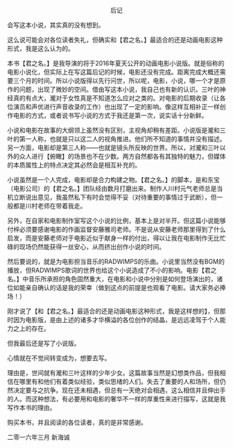 <p align="center">后记</p>

会写这本小说，其实真的没有想到。

这么说可能会对各位读者失礼，但确实和【君之名。】最适合的还是动画电影这种形式，我是这么认为的。

本书【君之名。】是我导演的将于2016年夏天公开的动画电影小说版。就是俗称的电影小说化，但实际上在写这篇后记的时候，电影还没有完成。距离完成大概还需要三个月的时间。所以小说版得以先行问世，所以呢，电影，小说，哪一个才是原作的问题，出现了微妙的空间。借由写这本小说，我自己也有新的认识。三叶的神经真的有点大，瀧对于女性真是不知道怎么应对之类的。对电影的后期收录（让各位演员和声优进行声音收录的工作）也出现了一定的影响。像这样互相补正一样创作电影的方式，或者说书写小说的方式于我还是第一次，说实话十分新鲜。

小说和电影在故事的大纲领上虽然没有区别，主视角却稍有差距。小说版是瀧和三叶的第一人称，也就是只以这二人的视角推进。他们所不知道的事情并没有描述。另一方面，电影却是第三人称——也就是镜头所反映的世界。所以，对瀧和三叶以外的众人进行【俯瞰】的场景也不在少数。两方自然都各有其独特的魅力，但媒体的本质属性上的特点决定其必然会是相互补充的。

小说虽然是一个人完成，电影却是合力构建之物。【君之名。】的脚本，是和东宝（电影公司）的【君之名。】团队经由数月打磨出来。制作人川村元气老师总是当机立断说出意见，我虽然私下有时会觉得不妥（对待重要的事情过于武断），但一般都是川村老师在带着我走。

另外，在自家和电影制作室写这个小说的比例，基本上是对半开。但这篇小说能够付梓必须要感谢电影的作画监督安藤雅司老师。不是说从安藤老师那里得到了什么启发，而是安藤老师对于电影近似于献身一样的付出，得以让我在电影制作无比忙碌的现场仍然能获得一丝安心，从而挤出创作小说的时间。

然后要说的，就是为电影担当音乐的RADWIMPS的乐曲。小说里当然没有BGM的播放，但RADWIMPS歌词的世界也给这个小说造成了不小的影响。电影【君之名。】中音乐所承担的角色固然重大，在电影和小说中分别是如何登场演出的，诸位如能亲自确认的话是我的荣幸（做到这点的前提是也观看了电影。请大家务必捧场！）

刚才说了【和【君之名。】最适合的还是动画电影这种形式，我是这样想的】，但那时因为电影版，是由上述的诸多才华横溢的各位创作的结晶，是远远凌驾于个人能力之上的存在。

但我最后还是写了小说版。

心情就在不觉间转变成为，想要去写。

理由是，世间就有瀧和三叶这样的少年少女。这篇故事当然是幻想类作品，但我相信在哪里有和他们有着类似经验，类似思绪的人们。失去了重要的人和场所，但仍然决定要与之抗争。现在还未相遇，但总有一天绝对会相遇，这么相信并且伸出手的人。而这种想法，有必要用和电影的奢华不一样的厚重性来进行描写，这就是我写作本书的理由。

购买本书，并且阅读的各位读者，真的是非常感谢。

二零一六年三月 新海诚

